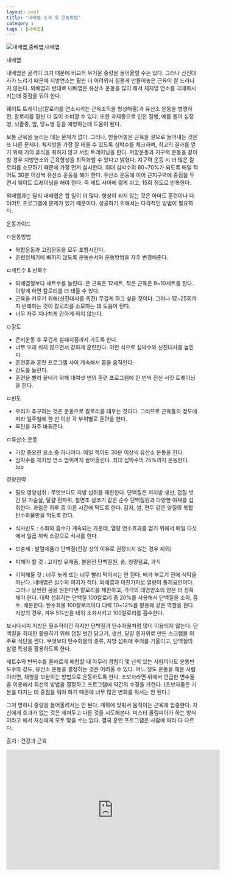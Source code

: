 ```yaml
---
layout: post
title: "내배엽 소개 및 운동방법"
category :
tags : [내배엽]
---
```


![내배엽,중배엽,내배엽](http://cfile10.uf.tistory.com/image/196F1E424EBAB82C07BFAB)

내배엽
 
 
내배엽은 골격이 크기 때문에 비교적 무거운 중량을 들어올릴 수는 있다. 그러나 신진대사가 느리기 때문에 지방연소는 훨씬 더 어려워서 힘들게 만들어놓은 근육이 잘 드러나지 않는다. 외배엽과 반대로 내배엽은 유산소 운동을 많이 해서 체지방 연소를 극애화시키는데 중점을 둬야 한다. 



웨이트 트레이닝(칼로리를 연소시키는 근육조직을 형성해줌)과 유산소 운동을 병행하면, 칼로리를 훨씬 더 많이 소비할 수 있다. 또한 과체중으로 인한 질병, 예를 들어 심장병, 뇌졸중, 암, 당뇨병 등을 예방하는데 도움이 된다.

보통 근육을 늘리는 데는 문제가 없다. 그러나, 만들어놓은 근육을 겉으로 들어내는 것은 또 다른 문제다. 체지방을 가장 잘 태울 수 있도록 심박수를 체크하며, 최고의 결과를 얻기 위해 거의 휴식을 취하지 않고 서킷 트레이닝을 한다. 저항운동과 지구력 운동을 같이 할 경우 지방연소와 근육형성을 최적화할 수 있다고 밝혔다. 지구력 운동 시 더 많은 칼로리를 소모하기 때문에 가장 먼저 실시한다. 최대 심박수의 60~70%가 되도록 매일 적어도 30분 이상씩 유산소 운동을 해야 한다. 유산소 운동에 이어 근지구력에 중점을 두면서 웨이트 트레이닝을 해야 한다. 즉 세트 사이에 짧게 쉬고, 15회 정도로 반복한다. 

외배엽과는 달리 내배엽은 할 일이 더 많다. 향상이 되지 않는 것은 아마도 훈련이나 다이어트 프로그램에 문제가 있기 때문이다. 성공하기 위해서는 다각적인 방법이 필요하다. 


운동가이드 

ㅁ운동방법

- 복합운동과 고립운동을 모두 포함시킨다.
- 훈련정체기에 빠지지 않도록 운동순서와 운동방법을 자주 변경해준다.

ㅁ세트수 & 반복수

- 외배엽형보다 세트수를 늘린다. 큰 근육은 12세트, 작은 근육은 8~10세트를 한다. 이렇게 하면 칼로리를 더 태울 수 있다.
- 근육을 키우기 위해(신진대사를 촉진) 무겁게 하고 싶을 것이다. 그러나 12~25회까지 반복하는 것이 칼로리를 소모하는 데 도움이 된다.
- 너무 자주 지나치게 강하게 하지 않는다.

ㅁ강도

- 준비운동 후 무겁게 실패지점까지 가도록 한다.
- 너무 오래 쉬지 않으면서 강하게 훈련한다. 이런 식으로 심박수와 신진대사를 높인다.
- 훈련중과 훈련 프로그램 사이 계속해서 몸을 움직인다.
- 강도를 늘린다.
- 훈련을 빨리 끝내기 위해 대여섯 번의 훈련 프로그램에 한 번씩 전신 서킷 트레이닝을 한다.

ㅁ빈도

- 우리가 추구하는 것은 운동으로 칼로리를 태우는 것이다. 그러므로 근육통의 정도에 따라 일주일에 한 번 이상 각 부위별로 훈련을 한다.
- 루틴을 자주 바꿔준다.

ㅁ유산소 운동

- 가장 중요한 요소 중 하나이다. 매일 적어도 30분 이상씩 유산소 운동을 한다.
- 심박수를 체지방 연소 범위까지 끌어올린다. 최대 심박수의 75%까지 운동한다. 
top 


영양전략 

- 필요 영양섭취 : 무엇보다도 지방 섭취를 제한한다. 단백질은 저지방 생선, 껍질 벗긴 닭 가슴살, 달걀 흰자위, 칠면조 살코기 같은 순수 단백질원과 다양한 야채를 섭취한다. 과일은 하루 중 이른 시간에 먹도록 한다. 감자, 쌀, 편두 같은 양질의 복합 탄수화물만을 먹도록 한다. 

- 식사빈도 : 소화와 흡수가 계속되는 가운데, 열량 연소효과를 얻기 위해서 매일 다섯에서 일곱 끼씩 소량으로 식사를 한다.

- 보충제 : 발열제품과 단백질(건강 상의 이유로 권장되지 않는 경우 제외)

- 피해야 할 것 : 고지방 유제품, 불완전 단백질원, 술, 청량음료, 과식

- 기억해둘 것 : 너무 늦게 또는 너무 빨리 먹어서는 안 된다. 배가 부르기 전에 식탁을 떠난다. 내배엽은 실수의 여지가 적다. 외배엽과 마찬가지로 열량이 통제요인이다. 그러나 날씬한 몸을 원한다면 칼로리를 제한하고, 각각의 대영양소의 양은 더 정확해야 한다. 대략 섭취하는 단백질 100칼로리 중 20%를 사용해서 단백질을 소화, 흡수, 배분한다. 탄수화물 100칼로리마다 대략 10~12%를 활용해 같은 역할을 한다. 지방의 경우, 겨우 5%만을 태워 소화시키고 100칼로리를 흡수한다. 

보시다시피 지방은 필수적이긴 하지만 단백질과 탄수화물처럼 많이 이용되지 않는다. 단백질을 최대한 활용하기 위해 껍질 벗긴 닭고기, 생선, 달걀 흰자위로 만든 스크램블 위주로 식단을 짠다. 무엇보다 탄수화물의 종류, 지방 섭취에 주의를 기울이고, 단백질의 발열 특성을 활용하도록 한다. 



세트수와 반복수를 올바르게 배합할 때 아무리 경험이 몇 년씩 있는 사람이라도 운동빈도수와 강도, 유산소 운동을 결정하는 것은 어려울 수 있다. 어느 정도 운동을 해온 사람이라면, 체형을 보완하는 방법으로 운동하도록 한다. 초보자라면 위에서 언급한 변수들을 이용해서 최선의 방법을 결정하고 프로그램에 약간의 수정을 가한다. (초보자들은 기본을 다지는 데 중점을 둬야 하기 때문에 너무 많은 변화를 줘서는 안 된다.) 

그저 멍하니 중량을 들어올려서는 안 된다. 계획에 맞춰서 움직이는 근육에 집중한다. 자신에게 효과가 없는 것은 제쳐두고 다른 것을 시도해본다. 미스터 올림피아가 하는 방식이라고 해서 자신에게 모두 맞을 수는 없다. 결국 훈련 프로그램은 사람에 따라 다 다르다. 
 
출처 : 건강과 근육


<iframe width="560" height="315" src="https://www.youtube.com/embed/0aNNYEUARAk" frameborder="0" allowfullscreen></iframe>
